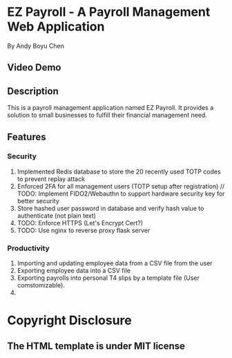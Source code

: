 # EZ Payroll - A Payroll Management Web Application
By Andy Boyu Chen

## Video Demo

## Description
This is a payroll management application named EZ Payroll. It provides a solution to small businesses to fulfill their financial management need.

## Features

### Security
1. Implemented Redis database to store the 20 recently used TOTP codes to prevent replay attack
2. Enforced 2FA for all management users (TOTP setup after registration) // TODO: Implement FIDO2/Webauthn to support hardware security key for better security
3. Store hashed user password in database and verify hash value to authenticate (not plain text)
4. TODO: Enforce HTTPS (Let's Encrypt Cert?)
5. TODO: Use nginx to reverse proxy flask server

### Productivity
1. Importing and updating employee data from a CSV file from the user
2. Exporting employee data into a CSV file
3. Exporting payrolls into personal T4 slips by a template file (User comstomizable).
4.  

# Copyright Disclosure
## The HTML template is under MIT license

